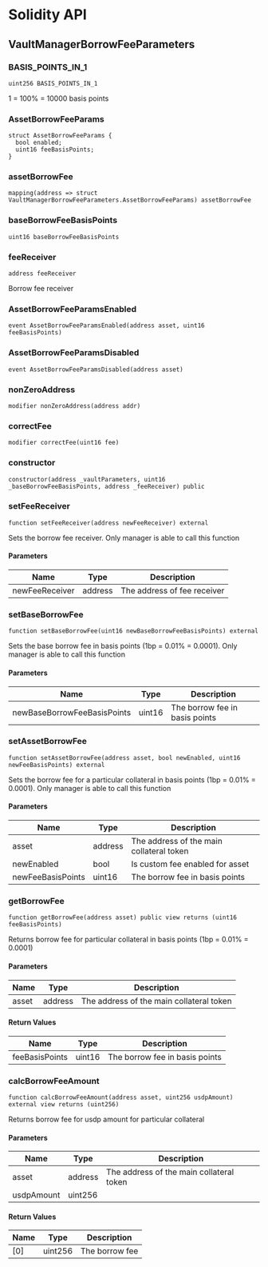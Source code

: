 # Solidity API

## VaultManagerBorrowFeeParameters

### BASIS_POINTS_IN_1

```solidity
uint256 BASIS_POINTS_IN_1
```

1 = 100% = 10000 basis points

### AssetBorrowFeeParams

```solidity
struct AssetBorrowFeeParams {
  bool enabled;
  uint16 feeBasisPoints;
}
```

### assetBorrowFee

```solidity
mapping(address => struct VaultManagerBorrowFeeParameters.AssetBorrowFeeParams) assetBorrowFee
```

### baseBorrowFeeBasisPoints

```solidity
uint16 baseBorrowFeeBasisPoints
```

### feeReceiver

```solidity
address feeReceiver
```

Borrow fee receiver

### AssetBorrowFeeParamsEnabled

```solidity
event AssetBorrowFeeParamsEnabled(address asset, uint16 feeBasisPoints)
```

### AssetBorrowFeeParamsDisabled

```solidity
event AssetBorrowFeeParamsDisabled(address asset)
```

### nonZeroAddress

```solidity
modifier nonZeroAddress(address addr)
```

### correctFee

```solidity
modifier correctFee(uint16 fee)
```

### constructor

```solidity
constructor(address _vaultParameters, uint16 _baseBorrowFeeBasisPoints, address _feeReceiver) public
```

### setFeeReceiver

```solidity
function setFeeReceiver(address newFeeReceiver) external
```

Sets the borrow fee receiver. Only manager is able to call this function

#### Parameters

| Name | Type | Description |
| ---- | ---- | ----------- |
| newFeeReceiver | address | The address of fee receiver |

### setBaseBorrowFee

```solidity
function setBaseBorrowFee(uint16 newBaseBorrowFeeBasisPoints) external
```

Sets the base borrow fee in basis points (1bp = 0.01% = 0.0001). Only manager is able to call this function

#### Parameters

| Name | Type | Description |
| ---- | ---- | ----------- |
| newBaseBorrowFeeBasisPoints | uint16 | The borrow fee in basis points |

### setAssetBorrowFee

```solidity
function setAssetBorrowFee(address asset, bool newEnabled, uint16 newFeeBasisPoints) external
```

Sets the borrow fee for a particular collateral in basis points (1bp = 0.01% = 0.0001). Only manager is able to call this function

#### Parameters

| Name | Type | Description |
| ---- | ---- | ----------- |
| asset | address | The address of the main collateral token |
| newEnabled | bool | Is custom fee enabled for asset |
| newFeeBasisPoints | uint16 | The borrow fee in basis points |

### getBorrowFee

```solidity
function getBorrowFee(address asset) public view returns (uint16 feeBasisPoints)
```

Returns borrow fee for particular collateral in basis points (1bp = 0.01% = 0.0001)

#### Parameters

| Name | Type | Description |
| ---- | ---- | ----------- |
| asset | address | The address of the main collateral token |

#### Return Values

| Name | Type | Description |
| ---- | ---- | ----------- |
| feeBasisPoints | uint16 | The borrow fee in basis points |

### calcBorrowFeeAmount

```solidity
function calcBorrowFeeAmount(address asset, uint256 usdpAmount) external view returns (uint256)
```

Returns borrow fee for usdp amount for particular collateral

#### Parameters

| Name | Type | Description |
| ---- | ---- | ----------- |
| asset | address | The address of the main collateral token |
| usdpAmount | uint256 |  |

#### Return Values

| Name | Type | Description |
| ---- | ---- | ----------- |
| [0] | uint256 | The borrow fee |

